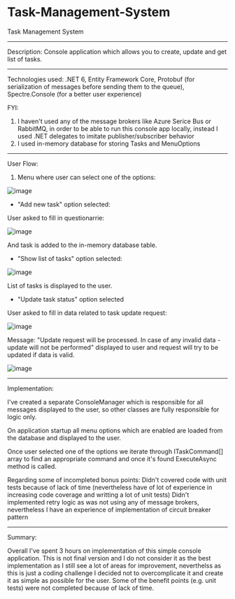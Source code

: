 # Task-Management-System
Task Management System

---------------------------------------------------------------------------------------------------------------------------------

Description: Console application which allows you to create, update and get list of tasks.

---------------------------------------------------------------------------------------------------------------------------------

Technologies used: .NET 6, Entity Framework Core, Protobuf (for serialization of messages before sending them to the queue), Spectre.Console (for a better user experience)

FYI: 
1) I haven't used any of the message brokers like Azure Serice Bus or RabbitMQ, in order to be able to run this console app locally, instead I used .NET delegates to imitate publisher/subscriber behavior
2) I used in-memory database for storing Tasks and MenuOptions

---------------------------------------------------------------------------------------------------------------------------------

User Flow:

1) Menu where user can select one of the options:

![image](https://github.com/dmytro-pos/Task-Management-System/assets/106164548/856d86a0-c71f-47d4-bb6a-07b1c8394eda)

- "Add new task" option selected: 

User asked to fill in questionarrie:

![image](https://github.com/dmytro-pos/Task-Management-System/assets/106164548/202ecacc-1fd2-493d-9d5d-e8f6ee7b4687)

And task is added to the in-memory database table.

- "Show list of tasks" option selected:
  
![image](https://github.com/dmytro-pos/Task-Management-System/assets/106164548/79b045d9-a3f3-48ae-85bc-564b36a59ed1)

List of tasks is displayed to the user.

- "Update task status" option selected

User asked to fill in data related to task update request:

![image](https://github.com/dmytro-pos/Task-Management-System/assets/106164548/aafde4d4-e9a1-4eac-9d69-2a2c0de85f57)

Message: "Update request will be processed. In case of any invalid data - update will not be performed" displayed to user and request will try to be updated if data is valid.

![image](https://github.com/dmytro-pos/Task-Management-System/assets/106164548/a478f980-5942-42c0-b236-fe6cc07feb46)


---------------------------------------------------------------------------------------------------------------------------------

Implementation: 

I've created a separate ConsoleManager which is responsible for all messages displayed to the user, so other classes are fully responsible for logic only.

On application startup all menu options which are enabled are loaded from the database and displayed to the user.

Once user selected one of the options we iterate through ITaskCommand[] array to find an appropriate command and once it's found ExecuteAsync method is called.

Regarding some of incompleted bonus points:
Didn't covered code with unit tests because of lack of time (nevertheless have of lot of experience in increasing code coverage and writting a lot of unit tests)
Didn't implemented retry logic as was not using any of message brokers, nevertheless I have an experience of implementation of circuit breaker pattern



---------------------------------------------------------------------------------------------------------------------------------

Summary:

Overall I've spent 3 hours on implementation of this simple console application. This is not final version and I do not consider it as the best implementation as I still see a lot of areas for improvement, neverthelss as this is just a coding challenge I decided not to overcomplicate it and create it as simple as possible for the user. Some of the benefit points (e.g. unit tests) were not completed because of lack of time.


